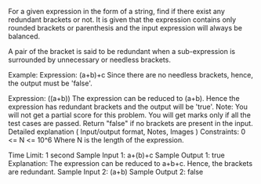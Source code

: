 For a given expression in the form of a string, find if there exist any redundant brackets or not. It is given that the expression contains only rounded brackets or parenthesis and the input expression will always be balanced.

A pair of the bracket is said to be redundant when a sub-expression is surrounded by unnecessary or needless brackets.

Example:
Expression: (a+b)+c
Since there are no needless brackets, hence, the output must be 'false'.

Expression: ((a+b))
The expression can be reduced to (a+b). Hence the expression has redundant brackets and the output will be 'true'.
Note:
You will not get a partial score for this problem. You will get marks only if all the test cases are passed.
Return "false" if no brackets are present in the input.
Detailed explanation ( Input/output format, Notes, Images )
Constraints:
0 <= N <= 10^6
Where N is the length of the expression.

Time Limit: 1 second
Sample Input 1:
a+(b)+c 
Sample Output 1:
true
Explanation:
The expression can be reduced to a+b+c. Hence, the brackets are redundant.
Sample Input 2:
(a+b)
Sample Output 2:
false


